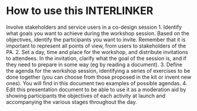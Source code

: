 # How to use this INTERLINKER
Involve stakeholders and service users in a co-design session
1.
Identify what goals you want to achieve during the workshop session. Based on the objectives, identify the participants you want to invite. Remember that it is important to represent all points of view, from users to stakeholders of the PA.
2.
Set a day, time and place for the workshop, and distribute invitations to attendees. In the invitation, clarify what the goal of the session is, and if they need to prepare in some way (eg by reading a document).
3.
Define the agenda for the workshop session, identifying a series of exercises to be done together (you can choose from those proposed in the kit or invent new ones). You will find in this document two examples of possible agendas.
4.
Edit this presentation document to be able to use it as a moderation aid by showing participants the objectives of each activity at launch and accompanying the various stages throughout the day.
